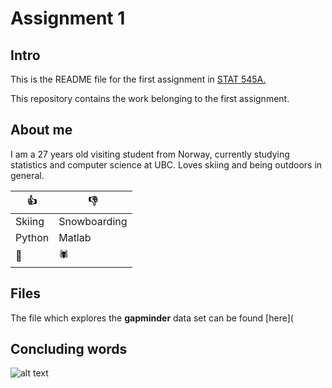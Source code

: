 # Assignment 1

## Intro

This is the README file for the first assignment in [STAT 545A.](http://www.stat545.com/Classroom)

This repository contains the work belonging to the first assignment. 

## About me
I am a 27 years old visiting student from Norway, currently studying statistics and computer science at UBC. Loves skiing  and being outdoors in general.

|    **:thumbsup:**    | **:thumbsdown:** |
|----------------|------------|
| Skiing  | Snowboarding |
| Python      | Matlab  |
| :pizza: | :spider:  |



## Files

The file which explores the **gapminder** data set can be found [here](

## Concluding words

![alt text](https://www.google.ca/url?sa=i&rct=j&q=&esrc=s&source=images&cd=&cad=rja&uact=8&ved=2ahUKEwjo_56I0sPdAhVM71QKHcP3BGwQjhx6BAgBEAM&url=https%3A%2F%2Fme.me%2Fi%2Fmatlab-the-language-of-technical-computing-o-tm-r-studio-21369222&psig=AOvVaw2ZLTrtBbJunrTCOo0hHfaz&ust=1537328677437964)

